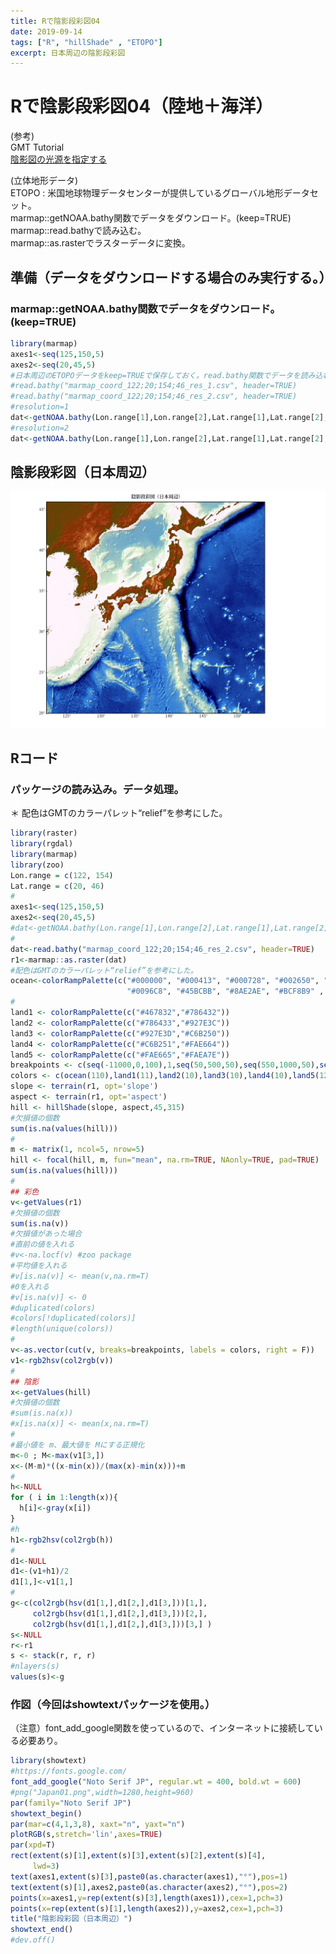 ```yaml
---
title: Rで陰影段彩図04
date: 2019-09-14
tags: ["R", "hillShade" , "ETOPO"]
excerpt: 日本周辺の陰影段彩図
---
```


# Rで陰影段彩図04（陸地＋海洋）

(参考)  
GMT Tutorial  
[陰影図の光源を指定する](http://hydro.iis.u-tokyo.ac.jp/~agata/archive/GMT334/doc/html/tutorial/node70.html)

(立体地形データ)  
ETOPO : 米国地球物理データセンターが提供しているグローバル地形データセット。  
marmap::getNOAA.bathy関数でデータをダウンロード。(keep=TRUE)  
marmap::read.bathyで読み込む。    
marmap::as.rasterでラスターデータに変換。  

## 準備（データをダウンロードする場合のみ実行する。）

### marmap::getNOAA.bathy関数でデータをダウンロード。(keep=TRUE) 

```R
library(marmap)
axes1<-seq(125,150,5)
axes2<-seq(20,45,5)
#日本周辺のETOPOデータをkeep=TRUEで保存しておく。read.bathy関数でデータを読み込む。
#read.bathy("marmap_coord_122;20;154;46_res_1.csv", header=TRUE)
#read.bathy("marmap_coord_122;20;154;46_res_2.csv", header=TRUE)
#resolution=1
dat<-getNOAA.bathy(Lon.range[1],Lon.range[2],Lat.range[1],Lat.range[2],res=1,keep=TRUE)
#resolution=2
dat<-getNOAA.bathy(Lon.range[1],Lon.range[2],Lat.range[1],Lat.range[2],res=2,keep=TRUE)
```

## 陰影段彩図（日本周辺）
![Japan01](images/Japan01.png)

## Rコード

### パッケージの読み込み。データ処理。
＊ 配色はGMTのカラーパレット“relief”を参考にした。

```R
library(raster)
library(rgdal)
library(marmap)
library(zoo)
Lon.range = c(122, 154)
Lat.range = c(20, 46)
#
axes1<-seq(125,150,5)
axes2<-seq(20,45,5)
#dat<-getNOAA.bathy(Lon.range[1],Lon.range[2],Lat.range[1],Lat.range[2],res=1,keep=TRUE)
#
dat<-read.bathy("marmap_coord_122;20;154;46_res_2.csv", header=TRUE)
r1<-marmap::as.raster(dat)
#配色はGMTのカラーパレット“relief”を参考にした。
ocean<-colorRampPalette(c("#000000", "#000413", "#000728", "#002650", "#005E8C", 
                          "#0096C8", "#45BCBB", "#8AE2AE", "#BCF8B9" , "#DBFBDC"))
#
land1 <- colorRampPalette(c("#467832","#786432"))
land2 <- colorRampPalette(c("#786433","#927E3C"))
land3 <- colorRampPalette(c("#927E3D","#C6B250"))
land4 <- colorRampPalette(c("#C6B251","#FAE664"))
land5 <- colorRampPalette(c("#FAE665","#FAEA7E"))
breakpoints <- c(seq(-11000,0,100),1,seq(50,500,50),seq(550,1000,50),seq(1100,2000,100),seq(2100,3000,100),seq(3500,9000,500))
colors <- c(ocean(110),land1(11),land2(10),land3(10),land4(10),land5(12))
slope <- terrain(r1, opt='slope')
aspect <- terrain(r1, opt='aspect')
hill <- hillShade(slope, aspect,45,315) 
#欠損値の個数
sum(is.na(values(hill)))
#
m <- matrix(1, ncol=5, nrow=5)
hill <- focal(hill, m, fun="mean", na.rm=TRUE, NAonly=TRUE, pad=TRUE) 
sum(is.na(values(hill)))
#
## 彩色
v<-getValues(r1)
#欠損値の個数
sum(is.na(v))
#欠損値があった場合
#直前の値を入れる
#v<-na.locf(v) #zoo package
#平均値を入れる
#v[is.na(v)] <- mean(v,na.rm=T)
#0を入れる
#v[is.na(v)] <- 0
#duplicated(colors)
#colors[!duplicated(colors)]
#length(unique(colors))
#
v<-as.vector(cut(v, breaks=breakpoints, labels = colors, right = F))
v1<-rgb2hsv(col2rgb(v))
#
## 陰影
x<-getValues(hill)
#欠損値の個数
#sum(is.na(x))
#x[is.na(x)] <- mean(x,na.rm=T)
#
#最小値を m、最大値を Mにする正規化
m<-0 ; M<-max(v1[3,])
x<-(M-m)*((x-min(x))/(max(x)-min(x)))+m
#
h<-NULL
for ( i in 1:length(x)){
  h[i]<-gray(x[i])
}
#h
h1<-rgb2hsv(col2rgb(h))
#
d1<-NULL
d1<-(v1+h1)/2
d1[1,]<-v1[1,]
#
g<-c(col2rgb(hsv(d1[1,],d1[2,],d1[3,]))[1,],
     col2rgb(hsv(d1[1,],d1[2,],d1[3,]))[2,],
     col2rgb(hsv(d1[1,],d1[2,],d1[3,]))[3,] )
s<-NULL
r<-r1
s <- stack(r, r, r)
#nlayers(s)
values(s)<-g
```

### 作図（今回はshowtextパッケージを使用。）  
（注意）font_add_google関数を使っているので、インターネットに接続している必要あり。


```R
library(showtext)
#https://fonts.google.com/
font_add_google("Noto Serif JP", regular.wt = 400, bold.wt = 600)
#png("Japan01.png",width=1280,height=960)
par(family="Noto Serif JP")
showtext_begin()
par(mar=c(4,1,3,8), xaxt="n", yaxt="n")
plotRGB(s,stretch='lin',axes=TRUE)
par(xpd=T)
rect(extent(s)[1],extent(s)[3],extent(s)[2],extent(s)[4],
     lwd=3)
text(axes1,extent(s)[3],paste0(as.character(axes1),"°"),pos=1)
text(extent(s)[1],axes2,paste0(as.character(axes2),"°"),pos=2)
points(x=axes1,y=rep(extent(s)[3],length(axes1)),cex=1,pch=3)
points(x=rep(extent(s)[1],length(axes2)),y=axes2,cex=1,pch=3)
title("陰影段彩図（日本周辺）")
showtext_end()
#dev.off()
```



